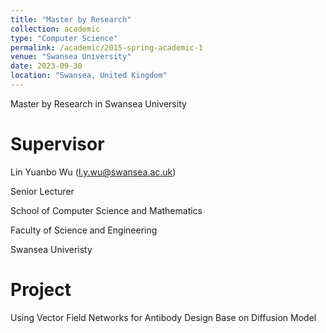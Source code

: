 ```yaml
---
title: "Master by Research"
collection: academic
type: "Computer Science"
permalink: /academic/2015-spring-academic-1
venue: "Swansea University"
date: 2023-09-30
location: "Swansea, United Kingdom"
---
```


Master by Research in Swansea University

Supervisor
======
Lin Yuanbo Wu (l.y.wu@swansea.ac.uk)

Senior Lecturer

School of Computer Science and Mathematics

Faculty of Science and Engineering

Swansea Univeristy

Project
======
Using Vector Field Networks for Antibody Design Base on Diffusion Model

